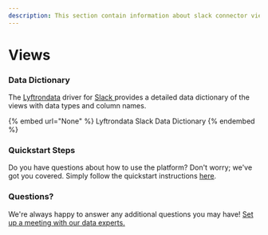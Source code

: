 ```yaml
---
description: This section contain information about slack connector views information
---
```


# Views

### Data Dictionary

The [Lyftrondata](https://www.lyftrondata.com/) driver for [Slack](None/)[ ](https://www.lyftrondata.com/integration/slack/)provides a detailed data dictionary of the views with data types and column names.

{% embed url="None" %}
Lyftrondata Slack Data Dictionary
{% endembed %}

### Quickstart Steps

Do you have questions about how to use the platform? Don't worry; we've got you covered. Simply follow the quickstart instructions [here](../README.md).

### Questions? <a href="#questions" id="questions"></a>

We're always happy to answer any additional questions you may have! [Set up a meeting with our data experts.](https://www.lyftrondata.com/book-a-meeting/)


